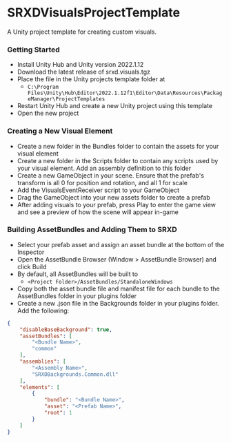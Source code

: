 # SRXDVisualsProjectTemplate
A Unity project template for creating custom visuals.

### Getting Started

- Install Unity Hub and Unity version 2022.1.12
- Download the latest release of srxd.visuals.tgz
- Place the file in the Unity projects template folder at
  - ```C:\Program Files\Unity\Hub\Editor\2022.1.12f1\Editor\Data\Resources\PackageManager\ProjectTemplates```
- Restart Unity Hub and create a new Unity project using this template
- Open the new project

### Creating a New Visual Element

- Create a new folder in the Bundles folder to contain the assets for your visual element
- Create a new folder in the Scripts folder to contain any scripts used by your visual element. Add an assembly definition to this folder
- Create a new GameObject in your scene. Ensure that the prefab's transform is all 0 for position and rotation, and all 1 for scale
- Add the VisualsEventReceiver script to your GameObject
- Drag the GameObject into your new assets folder to create a prefab
- After adding visuals to your prefab, press Play to enter the game view and see a preview of how the scene will appear in-game

### Building AssetBundles and Adding Them to SRXD

- Select your prefab asset and assign an asset bundle at the bottom of the Inspector
- Open the AssetBundle Browser (Window > AssetBundle Browser) and click Build
- By default, all AssetBundles will be built to
  - ```<Project Folder>/AssetBundles/StandaloneWindows```
- Copy both the asset bundle file and manifest file for each bundle to the AssetBundles folder in your plugins folder
- Create a new .json file in the Backgrounds folder in your plugins folder. Add the following:

```json
{
	"disableBaseBackground": true,
	"assetBundles": [
		"<Bundle Name>",
		"common"
	],
	"assemblies": [
		"<Assembly Name>",
		"SRXDBackgrounds.Common.dll"
	],
	"elements": [
		{
			"bundle": "<Bundle Name>",
			"asset": "<Prefab Name>",
			"root": 1
		}
	]
}
```
